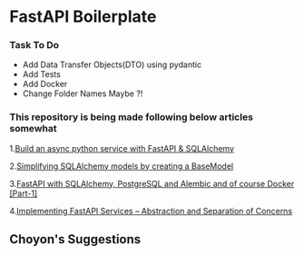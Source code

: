 # FastAPI Boilerplate

### Task To Do

- Add Data Transfer Objects(DTO) using pydantic
- Add Tests
- Add Docker
- Change Folder Names Maybe ?!

### This repository is being made following below articles somewhat

1.[Build an async python service with FastAPI & SQLAlchemy
](https://towardsdatascience.com/build-an-async-python-service-with-fastapi-sqlalchemy-196d8792fa08)

2.[Simplifying SQLAlchemy models by creating a BaseModel
](https://dev.to/chidioguejiofor/making-sqlalchemy-models-simpler-by-creating-a-basemodel-3m9c)

3.[FastAPI with SQLAlchemy, PostgreSQL and Alembic and of course Docker [Part-1]](https://ahmed-nafies.medium.com/fastapi-with-sqlalchemy-postgresql-and-alembic-and-of-course-docker-f2b7411ee396)

4.[Implementing FastAPI Services – Abstraction and Separation of Concerns
](https://camillovisini.com/article/abstracting-fastapi-services/)

## Choyon's Suggestions
